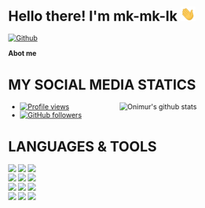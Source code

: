 <!-- MY TITTLE -->

# Hello there! I'm mk-mk-lk <img src="https://raw.githubusercontent.com/ABSphreak/ABSphreak/master/gifs/Hi.gif" width="30px">

<!-- BADGES -->
[![Github](https://img.shields.io/badge/Ge=flat&labelColor=224242&logoColor=ithub-000000?style=style=flat&labelColor=224242&logoColor=white&for-the-badge&logo=github)](https://github.com/mk-mk-lk)
<!-- INFO -->

**Abot me**

<!-- IMG -->

<!-- STATS -->

# MY SOCIAL MEDIA STATICS

<a href="https://github.com/mk-mk-lkm/handle-path-oz">
    <img width="55%" align="right" alt="Onimur's github stats" src="https://github-readme-stats.vercel.app/api?username=mk-mk-lk&show_icons=true&theme=midnight-purple" />
  </a>

- [![Profile views](https://gpvc.arturio.dev/mk-mk-lk)](https://gpvc.arturio.dev/mk-mk-lk)
- [![GitHub followers](https://img.shields.io/github/followers/mk-mk-lk.svg?style=social&label=Follow&maxAge=2592000)](https://github.com/mk-mk-lk?tab=followers)
&nbsp;

# LANGUAGES & TOOLS


<!-- L&T -->
<p>
  <code><img width="10%" src="https://www.vectorlogo.zone/logos/java/java-ar21.svg"></code>
  <code><img width="10%" src="https://www.vectorlogo.zone/logos/kotlinlang/kotlinlang-ar21.svg"></code>
  <code><img width="10%" src="https://www.vectorlogo.zone/logos/android/android-ar21.svg"></code>
  <br />
  <code><img width="10%" src="https://www.vectorlogo.zone/logos/gradle/gradle-ar21.svg"></code>
  <code><img width="10%" src="https://www.vectorlogo.zone/logos/circleci/circleci-ar21.svg"></code>
  <code><img width="10%" src="https://www.vectorlogo.zone/logos/json/json-ar21.svg"></code>
  <br />
  <code><img width="10%" src="https://www.vectorlogo.zone/logos/mysql/mysql-ar21.svg"></code>
  <code><img width="10%" src="https://www.vectorlogo.zone/logos/sqlite/sqlite-ar21.svg"></code>
  <code><img width="10%" src="https://www.vectorlogo.zone/logos/firebase/firebase-ar21.svg"></code>
  <br />
  <code><img width="10%" src="https://www.vectorlogo.zone/logos/git-scm/git-scm-ar21.svg"></code>
  <code><img width="10%" src="https://www.vectorlogo.zone/logos/yaml/yaml-ar21.svg"></code>
  <code><img width="10%" src="https://www.vectorlogo.zone/logos/gnu_bash/gnu_bash-ar21.svg"></code>
</p>

<!-- end -->


